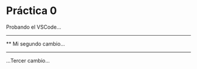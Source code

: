  # Práctica 0

Probando el VSCode...

*********************
** Mi segundo cambio...
***********************

...Tercer cambio...